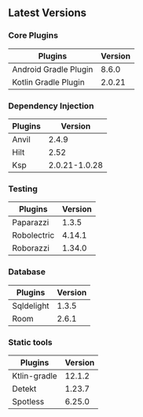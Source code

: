 
## Latest Versions

### Core Plugins

| Plugins               | Version |
|-----------------------|---------|
| Android Gradle Plugin | 8.6.0   |
| Kotlin Gradle Plugin  | 2.0.21  |

### Dependency Injection

| Plugins | Version       |
|---------|---------------|
| Anvil   | 2.4.9         |
| Hilt    | 2.52          |
| Ksp     | 2.0.21-1.0.28 |

### Testing

| Plugins     | Version |
|-------------|---------|
| Paparazzi   | 1.3.5   |
| Robolectric | 4.14.1  |
| Roborazzi   | 1.34.0  |

### Database

| Plugins    | Version |
|------------|---------|
| Sqldelight | 1.3.5   |
| Room       | 2.6.1   |

### Static tools

| Plugins      | Version |
|--------------|---------|
| Ktlin-gradle | 12.1.2  |
| Detekt       | 1.23.7  |
| Spotless     | 6.25.0  |
